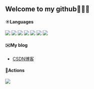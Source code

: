 



## Welcome to my github👏👏👏
#### ☀️Languages
![](https://img.shields.io/badge/Language-Java-red) ![](https://img.shields.io/badge/Language-Python-vermeil) ![](https://img.shields.io/badge/Language-html-blue) ![](https://img.shields.io/badge/Language-css-darkgreen) ![](https://img.shields.io/badge/Language-javascript-violet) ![](https://img.shields.io/badge/Language-Vue-brown) ![](https://img.shields.io/badge/Language-Linux-gold)

#### ✉️My blog
- [CSDN博客](https://blog.csdn.net/m0_50116974?type=blog)

#### 🏃Actions
<img src="https://github-readme-streak-stats.herokuapp.com/?user=chaizwj"></img>




  

